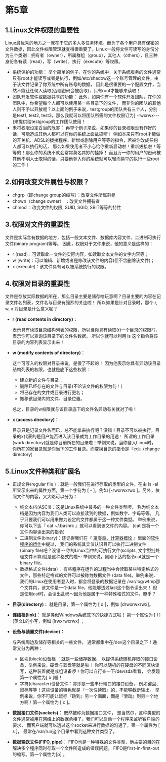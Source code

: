# 第5章

## 1.Linux文件权限的重要性

Linux最优秀的地方之一就在于它的多人多任务环境。而为了各个用户具有保密的文件数据，因此文件权限管理就变得很重要了。Linux一般将文件可读写的身份分为三个类别：拥有者（owner），所属群组（group），其他人（others），且三种身份各有读（read），写（write），执行（execute）等权限。

- 系统保护的功能：
  举个简单的例子，在你的系统中，关于系统服务的文件通常只有root才能读写或者是执行，例如/etc/shadow这一个账号管理的文件，由于该文件记录了你系统中所有账号的数据， 因此是很重要的一个配置文件，当然不能让任何人读取(否则密码会被窃取)，只有root才能够来读取！
- 团队开发软件或数据共享的功能：
  此外，如果你有一个软件开发团队，在你的团队中，你希望每个人都可以使用某一些目录下的文件， 而非你的团队的其他人则不予以开放呢？以上面的例子来说，testgroup的团队共有三个人，分别是test1, test2, test3，那么我就可以将团队所需的文件权限订为[ -rwxrwx--- ]来提供给testgroup的工作团队使用！
- 未将权限设定妥当的危害：
  再举个例子来说，如果你的目录权限没有作好的话，可能造成其他人都可以在你的系统上面乱搞啰！ 例如本来只有root才能做的开关机、ADSL的拨接程序、新增或删除用户等等的指令，若被你改成任何人都可以执行的话， 那么如果使用者不小心给你重新启动啦！重新拨接啦！等等的！那么你的系统不就会常常莫名其妙的挂掉！ 而且万一你的用户的密码被其他不明人士取得的话，只要他登入你的系统就可以轻而易举的执行一些root的工作！

## 2.如何改变文件属性与权限？

- chgrp（即change group的缩写）：改变文件所属群组
- chown（change owner） ：改变文件拥有者
- chmod ：改变文件的权限, SUID, SGID, SBIT等等的特性

## 3.权限对文件的重要性

文件是实际含有数据的地方，包括一般文本文件、数据库内容文件、二进制可执行文件(binary program)等等。 因此，权限对于文件来说，他的意义是这样的：

- r (read)：可读取此一文件的实际内容，如读取文本文件的文字内容等；
- w (write)：可以编辑、新增或者是修改该文件的内容(但不含删除该文件)；
- x (execute)：该文件具有可以被系统执行的权限。

## 4.权限对目录的重要性

文件是存放实际数据的所在，那么目录主要是储存啥玩意啊？目录主要的内容在记录文件名列表，文件名与目录有强烈的关连啦！ 所以如果是针对目录时，那个 r, w, x 对目录是什么意义呢？

- **r (read contents in directory)**：

  表示具有读取目录结构列表的权限，所以当你具有读取(r)一个目录的权限时，表示你可以查询该目录下的文件名数据。 所以你就可以利用 ls 这个指令将该目录的内容列表显示出来！

- **w (modify contents of directory)**：

  这个可写入的权限对目录来说，是很了不起的！ 因为他表示你具有异动该目录结构列表的权限，也就是底下这些权限：

  - 建立新的文件与目录；
  - 删除已经存在的文件与目录(不论该文件的权限为何！)
  - 将已存在的文件或目录进行更名；
  - 搬移该目录内的文件、目录位置。

  总之，目录的w权限就与该目录底下的文件名异动有关就对了啦！

- **x (access directory)**：

  目录只是记录文件名而已，总不能拿来执行吧？没错！目录不可以被执行，目录的x代表的是用户能否进入该目录成为工作目录的用途！ 所谓的工作目录(work directory)就是你目前所在的目录啦！举例来说，当你登入Linux时， 你所在的家目录就是你当下的工作目录。而变换目录的指令是『cd』(change directory)

## 5.Linux文件种类和扩展名

- 正规文件(regular file )：就是一般我们在进行存取的类型的文件，在由 ls -al 所显示出来的属性方面，第一个字符为 [ - ]，例如 [-rwxrwxrwx ]。另外，依照文件的内容，又大略可以分为：

  - 纯文本档(ASCII)：这是Linux系统中最多的一种文件类型啰， 称为纯文本档是因为内容为我们人类可以直接读到的数据，例如数字、字母等等。 几乎只要我们可以用来做为设定的文件都属于这一种文件类型。 举例来说，你可以下达『 cat ~/.bashrc 』就可以看到该文件的内容。 (cat 是将一个文件内容读出来的指令)
  - 二进制文件(binary)：还记得我们在『 [第零章、计算器概论](http://cn.linux.vbird.org/linux_basic/0105computers.php) 』里面的[软件程序的运作](http://cn.linux.vbird.org/linux_basic/0105computers.php#program)中提过， 我们的系统其实仅认识且可以执行二进制文件(binary file)吧？没错～ 你的Linux当中的可执行文件(scripts, 文字型批处理文件不算)就是这种格式的啦～ 举例来说，刚刚下达的指令cat就是一个binary file。
  - 数据格式文件(data)： 有些程序在运作的过程当中会读取某些特定格式的文件，那些特定格式的文件可以被称为数据文件 (data file)。举例来说，我们的Linux在使用者登入时，都会将登录的数据记录在 /var/log/wtmp那个文件内，该文件是一个data file，他能够透过last这个指令读出来！ 但是使用cat时，会读出乱码～因为他是属于一种特殊格式的文件。瞭乎？

- **目录(directory)**：
  就是目录，第一个属性为 [ d ]，例如 [drwxrwxrwx]。

- **连结档(link)**：
  就是类似Windows系统底下的快捷方式啦！ 第一个属性为 [ l ](英文L的小写，例如 [lrwxrwxrwx] ；

- **设备与装置文件(device)：**

  与系统周边及储存等相关的一些文件， 通常都集中在/dev这个目录之下！通常又分为两种：

  - 区块(block)设备档 ：就是一些储存数据， 以提供系统随机存取的接口设备，举例来说，硬盘与软盘等就是啦！ 你可以随机的在硬盘的不同区块读写，这种装置就是成组设备啰！你可以自行查一下/dev/sda看看， 会发现第一个属性为[ b ]喔！
  - 字符(character)设备文件：亦即是一些串行端口的接口设备， 例如键盘、鼠标等等！这些设备的特色就是『一次性读取』的，不能够截断输出。 举例来说，你不可能让鼠标『跳到』另一个画面，而是『滑动』到另一个地方啊！第一个属性为 [ c ]。

- **数据接口文件(sockets)**：
  既然被称为数据接口文件， 想当然尔，这种类型的文件通常被用在网络上的数据承接了。我们可以启动一个程序来监听客户端的要求， 而客户端就可以透过这个socket来进行数据的沟通了。第一个属性为 [ s ]， 最常在/var/run这个目录中看到这种文件类型了。

- **数据输送文件(FIFO, pipe)**：
  FIFO也是一种特殊的文件类型，他主要的目的在解决多个程序同时存取一个文件所造成的错误问题。 FIFO是first-in-first-out的缩写。第一个属性为[p] 。